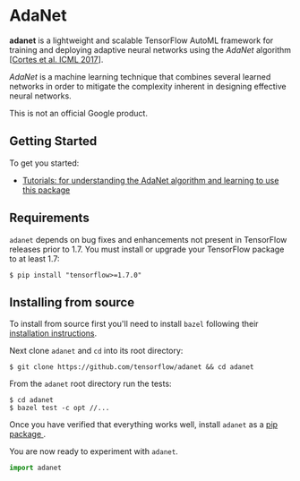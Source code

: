 # AdaNet

**adanet** is a lightweight and scalable TensorFlow AutoML framework for training and deploying adaptive neural networks using the *AdaNet* algorithm [[Cortes et al. ICML 2017](https://arxiv.org/abs/1607.01097)].

*AdaNet* is a machine learning technique that combines several learned networks in order to mitigate the complexity inherent in designing effective neural networks.

This is not an official Google product.

## Getting Started

To get you started:

- [Tutorials: for understanding the AdaNet algorithm and learning to use this package](./adanet/examples/tutorials)

## Requirements

`adanet` depends on bug fixes and enhancements not present in TensorFlow releases prior to 1.7. You must install or upgrade your TensorFlow package to at least 1.7:

```shell
$ pip install "tensorflow>=1.7.0"
```

## Installing from source

To install from source first you'll need to install `bazel` following their [installation instructions](https://docs.bazel.build/versions/master/install.html).

Next clone `adanet` and `cd` into its root directory:

```shell
$ git clone https://github.com/tensorflow/adanet && cd adanet
```

From the `adanet` root directory run the tests:

```shell
$ cd adanet
$ bazel test -c opt //...
```

Once you have verified that everything works well, install `adanet` as a [ pip package ](./adanet/pip_package/PIP.md).

You are now ready to experiment with `adanet`.

```python
import adanet
```
